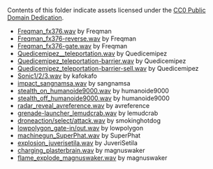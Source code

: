 Contents of this folder indicate assets licensed under the [CC0 Public Domain Dedication](https://creativecommons.org/publicdomain/zero/1.0/).

* [Freqman_fx376.wav](https://freesound.org/people/FreqMan/sounds/32542/) by Freqman
* [Freqman_fx376-reverse.wav](https://freesound.org/people/FreqMan/sounds/32542/) by Freqman
* [Freqman_fx376-gate.wav](https://freesound.org/people/FreqMan/sounds/32542/) by Freqman
* [Quedicemipez__teleportation.wav](https://freesound.org/people/quedicemipez/sounds/522704/) by Quedicemipez
* [Quedicemipez_teleportation-barrier.wav](https://freesound.org/people/quedicemipez/sounds/522704/) by Quedicemipez
* [Quedicemipez_teleportation-barrier-sell.wav](https://freesound.org/people/quedicemipez/sounds/522704/) by Quedicemipez
* [Sonic1/2/3.wav](https://freesound.org/people/tutarap/sounds/341956/) by kafokafo
* [impact_sangnamsa.wav](https://freesound.org/people/sangnamsa/sounds/473941/) by sangnamsa
* [stealth_on_humanoide9000.wav](https://freesound.org/people/humanoide9000/sounds/422245/) by humanoide9000
* [stealth_off_humanoide9000.wav](https://freesound.org/people/humanoide9000/sounds/422245/) by humanoide9000
* [radar_reveal_avreference.wav](https://freesound.org/people/avreference/sounds/575419/) by avreference
* [grenade-launcher_lemudcrab.wav](https://freesound.org/people/LeMudCrab/sounds/163458/) by lemudcrab
* [droneaction/select/attack.wav](https://freesound.org/people/smokinghotdog/sounds/584921/) by smokinghotdog
* [lowpolygon_gate-in/out.wav](https://freesound.org/people/lowpolygon/sounds/421722/) by lowpolygon
* [machinegun_SuperPhat.wav](https://freesound.org/people/SuperPhat/sounds/417689/) by SuperPhat
* [explosion_juverisetila.wav](https://freesound.org/people/JuveriSetila/sounds/514133/) by JuveriSetila
* [charging_plasterbrain.wav](https://freesound.org/people/magnuswaker/sounds/588242/) by magnuswaker
* [flame_explode_magnuswaker.wav](https://freesound.org/people/magnuswaker/sounds/592572/) by magnuswaker
